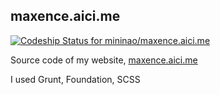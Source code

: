 ## maxence.aici.me

[ ![Codeship Status for mininao/maxence.aici.me](https://codeship.com/projects/a8fe06f0-4cb1-0132-d3d2-4a214f75c8af/status)](https://codeship.com/projects/47194)

Source code of my website, [maxence.aici.me](http://maxence.aici.me)

I used Grunt, Foundation, SCSS
